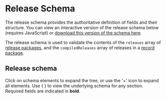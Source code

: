 # Release Schema

The release schema provides the authoritative definition of fields and their structure. You can view an interactive version of the release schema below (requires JavaScript) or [download this version of the schema here](../../../../release-schema.json).

The release schema is used to validate the contents of the `releases` array of [release packages](release_package.md), and the `compiledReleases` array of releases in a [record package](record_package.md).

## Release schema

Click on schema elements to expand the tree, or use the '+' icon to expand all elements. Use { } to view the underlying schema for any section. Required fields are indicated in **bold**.

<script src="../../_static/docson/widget.js" data-schema="../../release-schema.json"></script>
